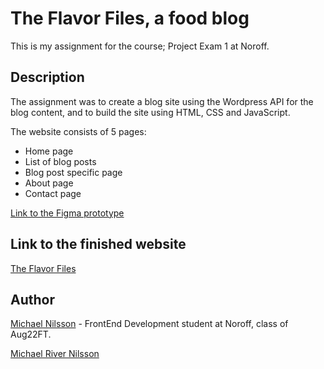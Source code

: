 # The Flavor Files, a food blog

This is my assignment for the course; Project Exam 1 at Noroff.

## Description

The assignment was to create a blog site using the Wordpress API for the blog content, and to build the site using HTML, CSS and JavaScript.

The website consists of 5 pages:

- Home page
- List of blog posts
- Blog post specific page
- About page
- Contact page

[Link to the Figma prototype](https://www.figma.com/file/HhGN7OHOPIUSuONl7ltbC9/The-Flavor-Files-Blog)

## Link to the finished website

[The Flavor Files](https://theflavorfiles.michaelriver.dev)

## Author

[Michael Nilsson](mailto:mrn@michaelriver.dev) - FrontEnd Development student at Noroff, class of Aug22FT.

[Michael River Nilsson](https://www.michaelriver.dev)
